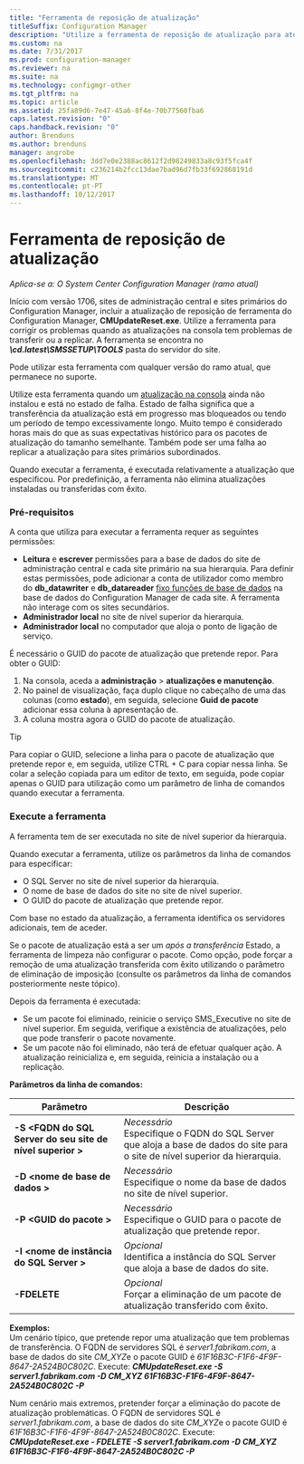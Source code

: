 ```yaml
---
title: "Ferramenta de reposição de atualização"
titleSuffix: Configuration Manager
description: "Utilize a ferramenta de reposição de atualização para atualizações na consola do System Center Configuration Manager."
ms.custom: na
ms.date: 7/31/2017
ms.prod: configuration-manager
ms.reviewer: na
ms.suite: na
ms.technology: configmgr-other
ms.tgt_pltfrm: na
ms.topic: article
ms.assetid: 25fa89d6-7e47-45a6-8f4e-70b77560fba6
caps.latest.revision: "0"
caps.handback.revision: "0"
author: Brenduns
ms.author: brenduns
manager: angrobe
ms.openlocfilehash: 3dd7e0e2388ac8612f2d98249833a8c93f5fca4f
ms.sourcegitcommit: c236214b2fcc13dae7bad96d7fb33f692868191d
ms.translationtype: MT
ms.contentlocale: pt-PT
ms.lasthandoff: 10/12/2017
---
```

# <a name="update-reset-tool"></a>Ferramenta de reposição de atualização

*Aplica-se a: O System Center Configuration Manager (ramo atual)*  


Início com versão 1706, sites de administração central e sites primários do Configuration Manager, incluir a atualização de reposição de ferramenta do Configuration Manager, **CMUpdateReset.exe**. Utilize a ferramenta para corrigir os problemas quando as atualizações na consola tem problemas de transferir ou a replicar. A ferramenta se encontra no ***\cd.latest\SMSSETUP\TOOLS*** pasta do servidor do site.

Pode utilizar esta ferramenta com qualquer versão do ramo atual, que permanece no suporte.

Utilize esta ferramenta quando um [atualização na consola](/sccm/core/servers/manage/install-in-console-updates) ainda não instalou e está no estado de falha. Estado de falha significa que a transferência da atualização está em progresso mas bloqueados ou tendo um período de tempo excessivamente longo. Muito tempo é considerado horas mais do que as suas expectativas histórico para os pacotes de atualização do tamanho semelhante. Também pode ser uma falha ao replicar a atualização para sites primários subordinados.  

Quando executar a ferramenta, é executada relativamente a atualização que especificou. Por predefinição, a ferramenta não elimina atualizações instaladas ou transferidas com êxito.  

### <a name="prerequisites"></a>Pré-requisitos
A conta que utiliza para executar a ferramenta requer as seguintes permissões:
-   **Leitura** e **escrever** permissões para a base de dados do site de administração central e cada site primário na sua hierarquia. Para definir estas permissões, pode adicionar a conta de utilizador como membro do **db_datawriter** e **db_datareader** [fixo funções de base de dados](/sql/relational-databases/security/authentication-access/database-level-roles#fixed-database-roles) na base de dados do Configuration Manager de cada site. A ferramenta não interage com os sites secundários.
-   **Administrador local** no site de nível superior da hierarquia.
-   **Administrador local** no computador que aloja o ponto de ligação de serviço.

É necessário o GUID do pacote de atualização que pretende repor. Para obter o GUID:
  1.   Na consola, aceda a **administração** > **atualizações e manutenção**.
  2.   No painel de visualização, faça duplo clique no cabeçalho de uma das colunas (como **estado**), em seguida, selecione **Guid de pacote** adicionar essa coluna à apresentação de.
  3.   A coluna mostra agora o GUID do pacote de atualização.

> [!TIP]  
> Para copiar o GUID, selecione a linha para o pacote de atualização que pretende repor e, em seguida, utilize CTRL + C para copiar nessa linha. Se colar a seleção copiada para um editor de texto, em seguida, pode copiar apenas o GUID para utilização como um parâmetro de linha de comandos quando executar a ferramenta.

### <a name="run-the-tool"></a>Execute a ferramenta    
A ferramenta tem de ser executada no site de nível superior da hierarquia.

Quando executar a ferramenta, utilize os parâmetros da linha de comandos para especificar:
  -   O SQL Server no site de nível superior da hierarquia.
  -   O nome de base de dados do site no site de nível superior.
  -   O GUID do pacote de atualização que pretende repor.

Com base no estado da atualização, a ferramenta identifica os servidores adicionais, tem de aceder.   

Se o pacote de atualização está a ser um *após a transferência* Estado, a ferramenta de limpeza não configurar o pacote. Como opção, pode forçar a remoção de uma atualização transferida com êxito utilizando o parâmetro de eliminação de imposição (consulte os parâmetros da linha de comandos posteriormente neste tópico).

Depois da ferramenta é executada:
-   Se um pacote foi eliminado, reinicie o serviço SMS_Executive no site de nível superior. Em seguida, verifique a existência de atualizações, pelo que pode transferir o pacote novamente.
-   Se um pacote não foi eliminado, não terá de efetuar qualquer ação. A atualização reinicializa e, em seguida, reinicia a instalação ou a replicação.

**Parâmetros da linha de comandos:**  

| Parâmetro        |Descrição                 |  
|------------------|----------------------------|  
|**-S &lt;FQDN do SQL Server do seu site de nível superior >** | *Necessário* <br> Especifique o FQDN do SQL Server que aloja a base de dados do site para o site de nível superior da hierarquia.    |  
| **-D &lt;nome de base de dados >**                        | *Necessário* <br> Especifique o nome da base de dados no site de nível superior.  |  
| **-P &lt;GUID do pacote >**                         | *Necessário* <br> Especifique o GUID para o pacote de atualização que pretende repor.   |  
| **-I &lt;nome de instância do SQL Server >**             | *Opcional* <br> Identifica a instância do SQL Server que aloja a base de dados do site. |
| **-FDELETE**                              | *Opcional* <br> Forçar a eliminação de um pacote de atualização transferido com êxito. |  
 **Exemplos:**  
 Um cenário típico, que pretende repor uma atualização que tem problemas de transferência. O FQDN de servidores SQL é *server1.fabrikam.com*, a base de dados do site *CM_XYZ*e o pacote GUID é *61F16B3C-F1F6-4F9F-8647-2A524B0C802C*.  Execute: ***CMUpdateReset.exe -S server1.fabrikam.com -D CM_XYZ 61F16B3C-F1F6-4F9F-8647-2A524B0C802C -P***

 Num cenário mais extremos, pretender forçar a eliminação do pacote de atualização problemáticas. O FQDN de servidores SQL é *server1.fabrikam.com*, a base de dados do site *CM_XYZ*e o pacote GUID é *61F16B3C-F1F6-4F9F-8647-2A524B0C802C*.  Execute: ***CMUpdateReset.exe - FDELETE -S server1.fabrikam.com -D CM_XYZ 61F16B3C-F1F6-4F9F-8647-2A524B0C802C -P***
